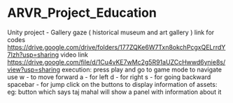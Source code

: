 # ARVR_Project_Education
Unity project - Gallery gaze ( historical museum and art gallery )
link for codes 
https://drive.google.com/drive/folders/177ZQKe6W7Txn8okchPcgxQELrrdY7Izh?usp=sharing
video link 
https://drive.google.com/file/d/1Cu4vKE7wMc2g5R91aUZCcHwwd6ynie8s/view?usp=sharing
execution:
press play and go to game mode
to navigate use
w - to move forward
a - for left
d - for right
s - for going backward
spacebar - for jump
click on the buttons to display information of assets:
eg: button which says taj mahal will show a panel with information about it


